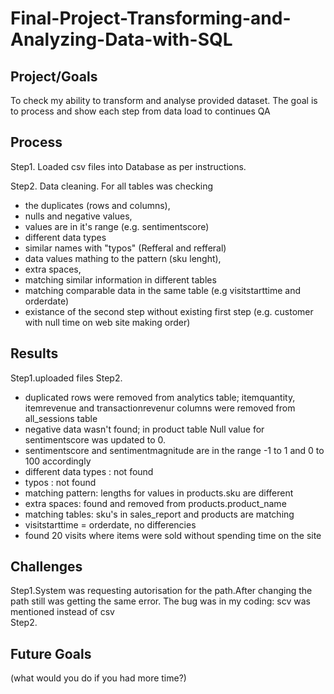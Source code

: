 # Final-Project-Transforming-and-Analyzing-Data-with-SQL

## Project/Goals

To check my ability to transform and analyse provided dataset. The goal is to process and show each step from data load to continues QA
## Process

Step1. Loaded csv files into Database as per instructions.

Step2. Data cleaning. For all tables was checking 
- the duplicates (rows and columns),
- nulls and negative values,
- values are in it's range (e.g. sentimentscore)
- different data types
- similar names with "typos" (Refferal and refferal)
- data values mathing to the pattern (sku lenght),
- extra spaces,
- matching similar information in different tables
- matching comparable data in the same table (e.g visitstarttime and orderdate)
- existance of the second step without existing first step (e.g. customer with null time on web site making order)

## Results
Step1.uploaded files
Step2. 
- duplicated rows were removed from analytics table; itemquantity, itemrevenue and transactionrevenur  columns were removed from all_sessions table
- negative data wasn't found; in product table Null value for sentimentscore was updated to 0.
- sentimentscore and sentimentmagnitude are in the range -1 to 1 and 0 to 100 accordingly
- different data types : not found
- typos : not found
- matching pattern: lengths for values in products.sku are different
- extra spaces: found and removed from products.product_name
- matching tables: sku's in sales_report and products are matching
- visitstarttime = orderdate, no differencies
- found 20 visits where items were sold without spending time on the site

## Challenges 

Step1.System was requesting autorisation for the path.After changing the path still was getting the same error. The bug was in my coding: scv was mentioned instead of csv  
Step2. 


## Future Goals
(what would you do if you had more time?)
